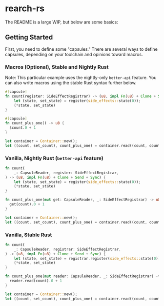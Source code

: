 # rearch-rs

The README is a large WIP, but below are some basics:

## Getting Started
First, you need to define some "capsules."
There are several ways to define capsules, depending on your toolchain and opinions toward macros.

### Macros (Optional), Stable and Nightly Rust
Note: This particular example uses the nightly-only `better-api` feature.
You can also write macros using the stable Rust syntax further below.
```rust
#[capsule]
fn count(register: SideEffectRegistrar) -> (u8, impl Fn(u8) + Clone + Send + Sync) {
    let (state, set_state) = register(side_effects::state(0));
    (*state, set_state)
}

#[capsule]
fn count_plus_one() -> u8 {
  $count.0 + 1
}

let container = Container::new();
let ((count, set_count), count_plus_one) = container.read((count, count_plus_one));
```

### Vanilla, Nightly Rust (`better-api` feature)
```rust
fn count(
    _: CapsuleReader, register: SideEffectRegistrar,
) -> (u8, impl Fn(u8) + Clone + Send + Sync) {
    let (state, set_state) = register(side_effects::state(0));
    (*state, set_state)
}

fn count_plus_one(mut get: CapsuleReader, _: SideEffectRegistrar) -> u8 {
  get(count).0 + 1
}

let container = Container::new();
let ((count, set_count), count_plus_one) = container.read((count, count_plus_one));
```

### Vanilla, Stable Rust
```rust
fn count(
    _: CapsuleReader, registrar: SideEffectRegistrar,
) -> (u8, impl Fn(u8) + Clone + Send + Sync) {
    let (state, set_state) = registrar.register(side_effects::state(0));
    (*state, set_state)
}

fn count_plus_one(mut reader: CapsuleReader, _: SideEffectRegistrar) -> u8 {
  reader.read(count).0 + 1
}

let container = Container::new();
let ((count, set_count), count_plus_one) = container.read((count, count_plus_one));
```
